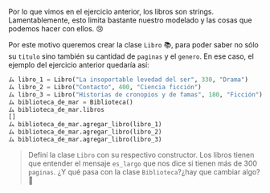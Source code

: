 Por lo que vimos en el ejercicio anterior, los libros son strings. Lamentablemente, esto limita bastante nuestro modelado y las cosas que podemos hacer con ellos. :cry:

Por este motivo queremos crear la clase `Libro` :books:, para poder saber no sólo su `titulo` sino también su cantidad de `paginas` y el `genero`. En ese caso, el ejemplo del ejercicio anterior quedaría así:

```python
ム libro_1 = Libro("La insoportable levedad del ser", 330, "Drama")
ム libro_2 = Libro("Contacto", 400, "Ciencia ficción")
ム libro_3 = Libro("Historias de cronopios y de famas", 180, "Ficción")
ム biblioteca_de_mar = Biblioteca()
ム biblioteca_de_mar.libros
[]
ム biblioteca_de_mar.agregar_libro(libro_1)
ム biblioteca_de_mar.agregar_libro(libro_2)
ム biblioteca_de_mar.agregar_libro(libro_3)
```

> Definí la clase `Libro` con su respectivo constructor. Los libros tienen que entender el mensaje `es_largo` que nos dice si tienen más de 300 `paginas`. ¿Y qué pasa con la clase `Biblioteca`?¿hay que cambiar algo? :eyes: